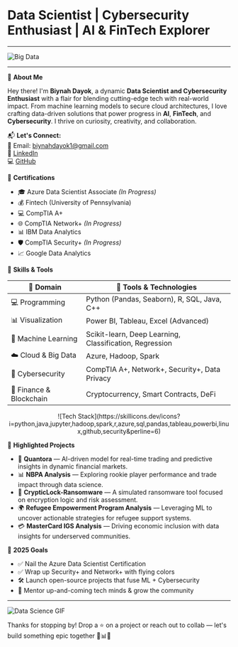 # Data Scientist | Cybersecurity Enthusiast | AI & FinTech Explorer

---

![Big Data](https://www.revistaanfibia.com/wp-content/uploads/2017/02/Bigdata_portada_GIF_01-2.gif)

---

🎯 **About Me**

Hey there! I'm **Biynah Dayok**, a dynamic **Data Scientist and Cybersecurity Enthusiast** with a flair for blending cutting-edge tech with real-world impact. From machine learning models to secure cloud architectures, I love crafting data-driven solutions that power progress in **AI**, **FinTech**, and **Cybersecurity**. I thrive on curiosity, creativity, and collaboration.

📬 **Let's Connect:**  
📧 Email: biynahdayok1@gmail.com  
🔗 [LinkedIn](https://www.linkedin.com/in/biynahdayok)  
💻 [GitHub](https://github.com/dayokbiynah)


📜 **Certifications**

- 🎓 Azure Data Scientist Associate *(In Progress)*
- 💰 Fintech (University of Pennsylvania)
- 💻 CompTIA A+
- 🌐 CompTIA Network+ *(In Progress)*
- 📊 IBM Data Analytics
- 🛡️ CompTIA Security+ *(In Progress)*
- 📈 Google Data Analytics


🧠 **Skills & Tools**

| 🌟 Domain | 🔧 Tools & Technologies |
|----------|--------------------------|
| 💻 Programming | Python (Pandas, Seaborn), R, SQL, Java, C++ |
| 📊 Visualization | Power BI, Tableau, Excel (Advanced) |
| 🤖 Machine Learning | Scikit-learn, Deep Learning, Classification, Regression |
| ☁️ Cloud & Big Data | Azure, Hadoop, Spark |
| 🔐 Cybersecurity | CompTIA A+, Network+, Security+, Data Privacy |
| 💸 Finance & Blockchain | Cryptocurrency, Smart Contracts, DeFi |

<p align="center">
  ![Tech Stack](https://skillicons.dev/icons?i=python,java,jupyter,hadoop,spark,r,azure,sql,pandas,tableau,powerbi,linux,github,security&perline=6)
</p>


📂 **Highlighted Projects**

- 🔐 **Quantora** — AI-driven model for real-time trading and predictive insights in dynamic financial markets.
- 📊 **NBPA Analysis** — Exploring rookie player performance and trade impact through data science.
- 🧬 **CrypticLock-Ransomware** — A simulated ransomware tool focused on encryption logic and risk assessment.
- 🌍 **Refugee Empowerment Program Analysis** — Leveraging ML to uncover actionable strategies for refugee support systems.
- 💳 **MasterCard IGS Analysis** — Driving economic inclusion with data insights for underserved communities.


🚀 **2025 Goals**

- ✅ Nail the Azure Data Scientist Certification
- ✅ Wrap up Security+ and Network+ with flying colors
- 🛠️ Launch open-source projects that fuse ML + Cybersecurity
- 🌟 Mentor up-and-coming tech minds & grow the community

---

![Data Science GIF](https://media.giphy.com/media/9JJtjLliEF5N68yf3e/giphy.gif)

Thanks for stopping by! Drop a ⭐️ on a project or reach out to collab — let's build something epic together 🔐📊🚀
